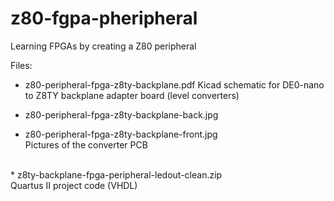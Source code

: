 # z80-fgpa-pheripheral
Learning FPGAs by creating a Z80 peripheral

Files:
<br>
* z80-peripheral-fpga-z8ty-backplane.pdf
Kicad schematic for DE0-nano to Z8TY backplane adapter board (level converters)

* z80-peripheral-fpga-z8ty-backplane-back.jpg<br>
* z80-peripheral-fpga-z8ty-backplane-front.jpg<br>
Pictures of the converter PCB<br>
<br>
* z8ty-backplane-fpga-peripheral-ledout-clean.zip<br>
Quartus II project code (VHDL)<br>
